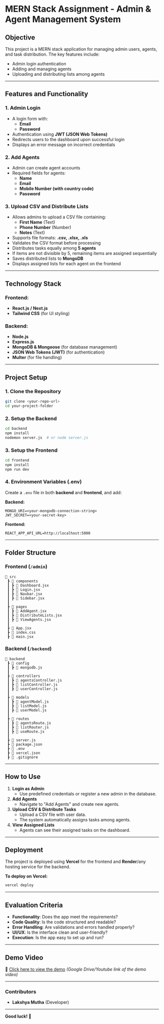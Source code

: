 # MERN Stack Assignment - Admin & Agent Management System

## Objective
This project is a MERN stack application for managing admin users, agents, and task distribution. The key features include:
- Admin login authentication
- Adding and managing agents
- Uploading and distributing lists among agents

---

## Features and Functionality

### 1. Admin Login
- A login form with:
  - **Email**
  - **Password**
- Authentication using **JWT (JSON Web Tokens)**
- Redirects users to the dashboard upon successful login
- Displays an error message on incorrect credentials

### 2. Add Agents
- Admin can create agent accounts
- Required fields for agents:
  - **Name**
  - **Email**
  - **Mobile Number (with country code)**
  - **Password**

### 3. Upload CSV and Distribute Lists
- Allows admins to upload a CSV file containing:
  - **First Name** (Text)
  - **Phone Number** (Number)
  - **Notes** (Text)
- Supports file formats: **.csv, .xlsx, .xls**
- Validates the CSV format before processing
- Distributes tasks equally among **5 agents**
- If items are not divisible by 5, remaining items are assigned sequentially
- Saves distributed lists to **MongoDB**
- Displays assigned lists for each agent on the frontend

---

## Technology Stack

### Frontend:
- **React.js / Next.js**
- **Tailwind CSS** (for UI styling)

### Backend:
- **Node.js**
- **Express.js**
- **MongoDB & Mongoose** (for database management)
- **JSON Web Tokens (JWT)** (for authentication)
- **Multer** (for file handling)

---

## Project Setup

### 1. Clone the Repository
```sh
git clone <your-repo-url>
cd your-project-folder
```

### 2. Setup the Backend
```sh
cd backend
npm install
nodemon server.js  # or node server.js
```

### 3. Setup the Frontend
```sh
cd frontend
npm install
npm run dev
```

### 4. Environment Variables (.env)
Create a `.env` file in both **backend** and **frontend**, and add:

**Backend:**
```
MONGO_URI=<your-mongodb-connection-string>
JWT_SECRET=<your-secret-key>
```

**Frontend:**
```
REACT_APP_API_URL=http://localhost:5000
```

---

## Folder Structure

### Frontend (`/admin`)
```
📂 src
 ┣ 📂 components
 ┃ ┣ 📜 Dashboard.jsx
 ┃ ┣ 📜 Login.jsx
 ┃ ┣ 📜 Navbar.jsx
 ┃ ┣ 📜 Sidebar.jsx
 ┃
 ┣ 📂 pages
 ┃ ┣ 📜 AddAgent.jsx
 ┃ ┣ 📜 DistributeLists.jsx
 ┃ ┣ 📜 ViewAgents.jsx
 ┃
 ┣ 📜 App.jsx
 ┣ 📜 index.css
 ┣ 📜 main.jsx
```

### Backend (`/backend`)
```
📂 backend
 ┣ 📂 config
 ┃ ┣ 📜 mongodb.js
 ┃
 ┣ 📂 controllers
 ┃ ┣ 📜 agentsController.js
 ┃ ┣ 📜 listController.js
 ┃ ┣ 📜 userController.js
 ┃
 ┣ 📂 models
 ┃ ┣ 📜 agentModel.js
 ┃ ┣ 📜 listModel.js
 ┃ ┣ 📜 userModel.js
 ┃
 ┣ 📂 routes
 ┃ ┣ 📜 agentsRoute.js
 ┃ ┣ 📜 listRouter.js
 ┃ ┣ 📜 useRoute.js
 ┃
 ┣ 📜 server.js
 ┣ 📜 package.json
 ┣ 📜 .env
 ┣ 📜 vercel.json
 ┣ 📜 .gitignore
```

---

## How to Use
1. **Login as Admin**  
   - Use predefined credentials or register a new admin in the database.
2. **Add Agents**  
   - Navigate to "Add Agents" and create new agents.
3. **Upload CSV & Distribute Tasks**  
   - Upload a CSV file with user data.
   - The system automatically assigns tasks among agents.
4. **View Assigned Lists**  
   - Agents can see their assigned tasks on the dashboard.

---

## Deployment
The project is deployed using **Vercel** for the frontend and **Render**/any hosting service for the backend.

**To deploy on Vercel:**  
```sh
vercel deploy
```

---

## Evaluation Criteria
- **Functionality**: Does the app meet the requirements?  
- **Code Quality**: Is the code structured and readable?  
- **Error Handling**: Are validations and errors handled properly?  
- **UI/UX**: Is the interface clean and user-friendly?  
- **Execution**: Is the app easy to set up and run?  

---

## Demo Video
📌 [Click here to view the demo](#) *(Google Drive/Youtube link of the demo video)*  

---

### Contributors
- **Lakshya Mutha** (Developer)  


---

**Good luck! 🚀**

